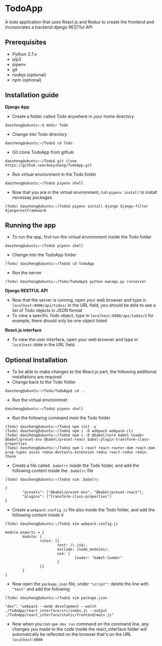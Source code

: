 # TodoApp
A todo application that uses React.js and Redux to create the frontend and incorporates a backend django RESTful API

## Prerequisites
- Python 3.7.x
- pip3
- pipenv
- git
- nodejs (optional)
- npm (optional)

## Installation guide
**Django App**
- Create a folder called Todo anywhere in your home directory
```console
daozheng@ubuntu:~$ mkdir Todo
```
- Change into Todo directory
```console
daozheng@ubuntu:~/Todo$ cd Todo
```
- Git clone TodoApp from github
```console
daozheng@ubuntu:~/Todo$ git clone https://github.com/daoyzheng/TodoApp.git
```
- Run virtual environment in the Todo folder
```console
daozheng@ubuntu:~/Todo$ pipenv shell
```
- Now that you are in the virtual environment, run `pipenv install` to install necessay packages
```console
(Todo) daozheng@ubuntu:~/Todo$ pipenv install django django-filter djangorestframework
```

## Running the app
- To run the app, first run the virtual environment inside the Todo folder
```console
daozheng@ubuntu:~/Todo$ pipenv shell
```
- Change into the TodoApp folder
```console
(Todo) daozheng@ubuntu:~/Todo$ cd TodoApp
```
- Run the server
```console
(Todo) daozheng@ubuntu:~/Todo/TodoApp$ python manage.py runserver
```
**Django RESTFUL API**
- Now that the server is running, open your web browser and type in `localhost:8000/api/todos/` in the URL field, you should be able to see a list of Todo objects in JSON format
- To view a specific Todo object, type in `localhost:8000/api/todos/2` for example, there should only be one object listed

**React.js interface**
- To view the user interface, open your web  browser and type in `localhost:8000` in the URL field.

## Optional Installation
- To be able to make changes to the React.js part, the following additional installations are required
- Change back to the Todo folder
```console
daozheng@ubuntu:~/Todo/TodoApp$ cd ..
```
- Run the virtual environmnet
```console
daozheng@ubuntu:~/Todo$ pipenv shell
```
- Run the following command insie the Todo folder
```
(Todo) daozheng@ubuntu:~/Todo$ npm init -y
(Todo) daozheng@ubuntu:~/Todo$ npm i -D webpack webpack-cli
(Todo) daozheng@ubuntu:~/Todo$ npm i -D @babel/core babel-loader @babel/preset-env @babel/preset-react babel-plugin-transform-class-properties
(Todo) daozheng@ubuntu:~/Todo$ npm i react react-router-dom react-dom prop-types axios redux-devtools-extension redux react-redux redux-thunk
```

- Create a file called `.babelrc` inside the Todo folder, and add the following content inside the `.babelrc` file
```
(Todo) daozheng@ubuntu:~/Todo$ vim .babelrc
```
```
{
        "presets": ["@babel/preset-env", "@babel/preset-react"],
        "plugins": ["transform-class-properties"]
}
```
- Create a `webpack.config.js` file also inside the Todo folder, and add the following content inside it
```
(Todo) daozheng@ubuntu:~/Todo$ vim webpack.config.js
```
```
module.exports = {
        module: {
                rules: [{
                        test: /\.js$/,
                        exclude: /node_modules/,
                        use: {
                                loader: "babel-loader"
                        }
                }]
        }
}
```
- Now open the `package.json` file, under `"script":` delete the line with `"test"` and add the following
```
(Todo) daozheng@ubuntu:~/Todo$ vim package.json
```
```
"dev": "webpack --mode development --watch ./TodoApp/react_interface/src/index.js --output ./TodoApp/react_interface/static/frontend/main.js"
```
- Now when you run `npm dev run` command on the command line, any changes you made to the code inside the react_interface folder will automatically be reflected on the browser that's on the URL `localhost:8000`

        






